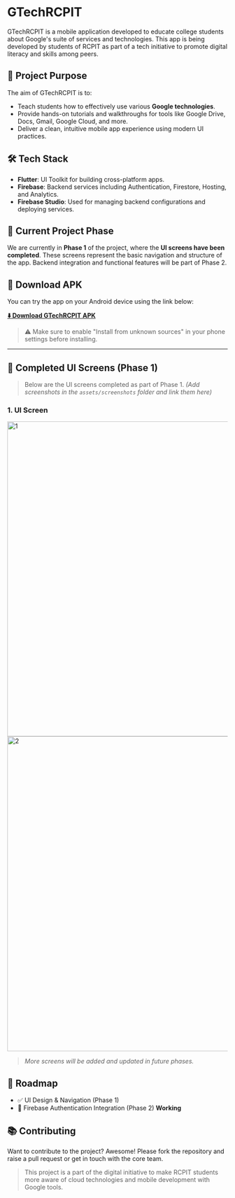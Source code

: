 # GTechRCPIT

GTechRCPIT is a mobile application developed to educate college students about Google's suite of services and technologies. This app is being developed by students of RCPIT as part of a tech initiative to promote digital literacy and skills among peers.

## 🎯 Project Purpose

The aim of GTechRCPIT is to:
- Teach students how to effectively use various **Google technologies**.
- Provide hands-on tutorials and walkthroughs for tools like Google Drive, Docs, Gmail, Google Cloud, and more.
- Deliver a clean, intuitive mobile app experience using modern UI practices.

## 🛠️ Tech Stack

- **Flutter**: UI Toolkit for building cross-platform apps.
- **Firebase**: Backend services including Authentication, Firestore, Hosting, and Analytics.
- **Firebase Studio**: Used for managing backend configurations and deploying services.

## 🚀 Current Project Phase

We are currently in **Phase 1** of the project, where the **UI screens have been completed**. These screens represent the basic navigation and structure of the app. Backend integration and functional features will be part of Phase 2.



## 📲 Download APK

You can try the app on your Android device using the link below:

[**⬇️ Download GTechRCPIT APK**](https://drive.google.com/file/d/1_rqs_2B2YQ5hNz4qr7B4UII5C2yR0lac/view?usp=sharing)

> ⚠️ Make sure to enable "Install from unknown sources" in your phone settings before installing.

---



## 📱 Completed UI Screens (Phase 1)

> Below are the UI screens completed as part of Phase 1. *(Add screenshots in the `assets/screenshots` folder and link them here)*

### 1. UI Screen
<img width="1280" height="720" alt="1" src="https://github.com/user-attachments/assets/b21bc828-98e7-4179-b851-77e6100f88e7" />
<img width="1280" height="720" alt="2" src="https://github.com/user-attachments/assets/ebae3201-96be-444c-b5b7-ca0c53019ee1" />

> *More screens will be added and updated in future phases.*

## 📅 Roadmap

- ✅ UI Design & Navigation (Phase 1)
- 🔲 Firebase Authentication Integration (Phase 2) **Working**

## 📚 Contributing

Want to contribute to the project? Awesome! Please fork the repository and raise a pull request or get in touch with the core team.

> This project is a part of the digital initiative to make RCPIT students more aware of cloud technologies and mobile development with Google tools.

